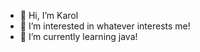 - 👋 Hi, I’m Karol
- 👀 I’m interested in whatever interests me!
- 🌱 I’m currently learning java!

<!---
dobrywieczur/dobrywieczur is a ✨ special ✨ repository because its `README.md` (this file) appears on your GitHub profile.
You can click the Preview link to take a look at your changes.
--->
